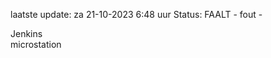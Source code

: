 laatste update: 
za 21-10-2023  6:48   uur 
Status: FAALT - fout - 
<div class="service R">Jenkins</div><div class="service Y">microstation</div>